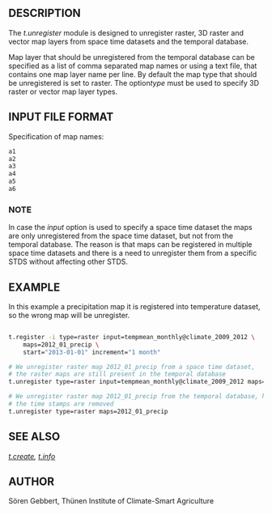 ## DESCRIPTION

The *t.unregister* module is designed to unregister raster, 3D raster
and vector map layers from space time datasets and the temporal
database.

Map layer that should be unregistered from the temporal database can be
specified as a list of comma separated map names or using a text file,
that contains one map layer name per line. By default the map type that
should be unregistered is set to raster. The option*type* must be used
to specify 3D raster or vector map layer types.

## INPUT FILE FORMAT

Specification of map names:

```sh
a1
a2
a3
a4
a5
a6
```

### NOTE

In case the *input* option is used to specify a space time dataset the
maps are only unregistered from the space time dataset, but not from the
temporal database. The reason is that maps can be registered in multiple
space time datasets and there is a need to unregister them from a
specific STDS without affecting other STDS.

## EXAMPLE

In this example a precipitation map it is registered into temperature
dataset, so the wrong map will be unregister.

```sh

t.register -i type=raster input=tempmean_monthly@climate_2009_2012 \
    maps=2012_01_precip \
    start="2013-01-01" increment="1 month"

# We unregister raster map 2012_01_precip from a space time dataset,
# the raster maps are still present in the temporal database
t.unregister type=raster input=tempmean_monthly@climate_2009_2012 maps=2012_01_precip

# We unregister raster map 2012_01_precip from the temporal database, hence
# the time stamps are removed
t.unregister type=raster maps=2012_01_precip
```

## SEE ALSO

*[t.create](t.create.md), [t.info](t.info.md)*

## AUTHOR

Sören Gebbert, Thünen Institute of Climate-Smart Agriculture
